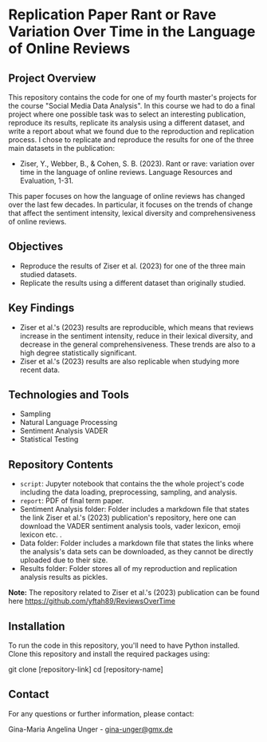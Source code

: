 # Replication Paper Rant or Rave Variation Over Time in the Language of Online Reviews

## Project Overview
This repository contains the code for one of my fourth master's projects for the course "Social Media Data Analysis". In this course we had to do a final project where one possible task was to select an interesting publication, reproduce its results, replicate its analysis using a different dataset, and write a report about what we found due to the reproduction and replication process. I chose to replicate and reproduce the results for one of the three main datasets in the publication:

- Ziser, Y., Webber, B., & Cohen, S. B. (2023). Rant or rave: variation over time in the language of online reviews. Language Resources and Evaluation, 1-31.

This paper focuses on how the language of online reviews has changed over the last few decades. In particular, it focuses on the trends of change that affect the sentiment intensity, lexical diversity and comprehensiveness of online reviews.

## Objectives
- Reproduce the results of Ziser et al. (2023) for one of the three main studied datasets.
- Replicate the results using a different dataset than originally studied.

## Key Findings
- Ziser et al.'s (2023) results are reproducible, which means that reviews increase in the sentiment intensity, reduce in their lexical diversity, and decrease in the general comprehensiveness. These trends are also to a high degree statistically significant.
- Ziser et al.'s (2023) results are also replicable when studying more recent data.

## Technologies and Tools
- Sampling
- Natural Language Processing
- Sentiment Analysis VADER
- Statistical Testing

## Repository Contents
- `script`: Jupyter notebook that contains the the whole project's code including the data loading, preprocessing, sampling, and analysis.
- `report`: PDF of final term paper.
- Sentiment Analysis folder: Folder includes a markdown file that states the link Ziser et al.'s (2023) publication's repository, here one can download the VADER sentiment analysis tools, vader lexicon, emoji lexicon etc. .
- Data folder: Folder includes a markdown file that states the links where the analysis's data sets can be downloaded, as they cannot be directly uploaded due to their size.
- Results folder: Folder stores all of my reproduction and replication analysis results as pickles.

**Note:** The repository related to Ziser et al.'s (2023) publication can be found here https://github.com/yftah89/ReviewsOverTime

## Installation
To run the code in this repository, you'll need to have Python installed. Clone this repository and install the required packages using:

git clone [repository-link]
cd [repository-name]

## Contact
For any questions or further information, please contact:

Gina-Maria Angelina Unger - gina-unger@gmx.de

